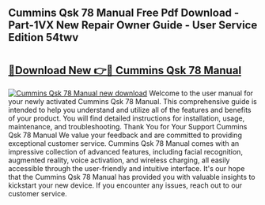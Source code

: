 ## Cummins Qsk 78 Manual Free Pdf Download - Part-1VX New Repair Owner Guide - User Service Edition 54twv

# <h2><a href="http://bc5267.oget.top/?id=Cummins+Qsk+78+Manual">🔗Download New 👉🔴 Cummins Qsk 78 Manual</a></h2>

[![Cummins Qsk 78 Manual new download](https://i.imgur.com/5g1atiW.png)](http://bc5267.oget.top/?id=Cummins+Qsk+78+Manual)
Welcome to the user manual for your newly activated Cummins Qsk 78 Manual. This comprehensive guide is intended to help you understand and utilize all of the features and benefits of your product. You will find detailed instructions for installation, usage, maintenance, and troubleshooting. Thank You for Your Support Cummins Qsk 78 Manual We value your feedback and are committed to providing exceptional customer service. Cummins Qsk 78 Manual comes with an impressive collection of advanced features, including facial recognition, augmented reality, voice activation, and wireless charging, all easily accessible through the user-friendly and intuitive interface. It's our hope that the Cummins Qsk 78 Manual has provided you with valuable insights to kickstart your new device. If you encounter any issues, reach out to our customer service.
